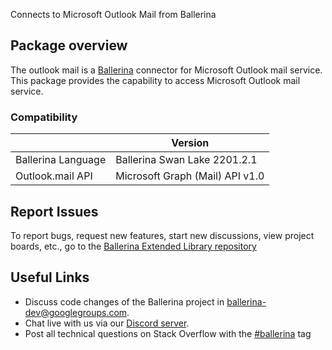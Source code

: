 Connects to Microsoft Outlook Mail from Ballerina
## Package overview
The outlook mail is a [Ballerina](https://ballerina.io/) connector for Microsoft Outlook mail service.
This package provides the capability to access Microsoft Outlook mail service.
### Compatibility
|                               | Version                              |
|-------------------------------|--------------------------------------|
| Ballerina Language            | Ballerina Swan Lake 2201.2.1         |
| Outlook.mail API              | Microsoft Graph (Mail) API v1.0      |

## Report Issues
To report bugs, request new features, start new discussions, view project boards, etc., go to the [Ballerina Extended Library repository](https://github.com/ballerina-platform/ballerina-extended-library)

## Useful Links
- Discuss code changes of the Ballerina project in [ballerina-dev@googlegroups.com](mailto:ballerina-dev@googlegroups.com).
- Chat live with us via our [Discord server](https://discord.gg/ballerinalang).
- Post all technical questions on Stack Overflow with the [#ballerina](https://stackoverflow.com/questions/tagged/ballerina) tag
